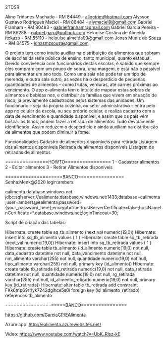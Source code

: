 2TDSR


Aline Triñanes Machado - RM 84449 - alinetrim@hotmail.com
Alysson Gustavo Rodrigues Maciel - RM 86484 - alymaciel8@gmail.com
Gabriel Franham - RM 80483 - gabrielfranham@gmail.com
Gabriel Garcia Pereira - RM 86288 - gabriel.garp@outlook.com
Helouíse Cristina de Almeida Itokazo - RM 85110 - helouise.almeida93@gmail.com
Jonas Muniz de Souza - RM 84575 - jonasmzsouza@gmail.com


O projeto tem como intuito auxiliar na distribuição de alimentos que sobram de escolas da rede pública de ensino, tanto municipal, quanto estadual.
Devido convivência com funcionários destas escolas, é sabido que sempre eles compram com um pouco de sobra, uma margem, e esta não é possível para alimentar um ano todo. Como uma sala não pode ter um tipo de merenda, e outra sala outro, as vezes há o desperdício de pequenas quantidades de alimentos – como frutas, verduras, até carnes próximas ao vencimento.
O app e-alimenta tem o intuito de mapear estas sobras de alimentos e bebidas nos, e distribuir às famílias que vivem em situação de risco, já previamente cadastradas pelos sistemas das unidades.
Um funcionário – seja da própria cozinha, ou setor administrativo – entra pelo app no celular da escola, ou seu próprio celular, e realiza cadastro com a data de vencimento e quantidade disponível, e assim que os pais vêm buscar os filhos, podem fazer a retirada de alimentos. 
Tudo devidamente identificado. 
Assim reduzem o desperdício e ainda auxiliam na distribuição de alimentos que podem diminuir a fome.

Funcionalidades
Cadastro de alimentos disponíveis para retirada
Listagem dos alimentos disponíveis
Retirada de alimentos disponíveis
Listagem de retiradas de alimentos


===============HOWTO================
1 - Cadastrar alimentos
2 - Editar alimentos
3 - Retirar Alimentos disponíveis



====================BANCO================
Senha:Menk@2020
login:ambers



ealimenta.database.windows.net
jdbc:sqlserver://ealimenta.database.windows.net:1433;database=ealimenta;user=ambers@ealimenta;password={your_password_here};encrypt=true;trustServerCertificate=false;hostNameInCertificate=*.database.windows.net;loginTimeout=30;


Script de criação das tabelas:

Hibernate: create table sq_tb_alimento (next_val numeric(19,0))
Hibernate: insert into sq_tb_alimento values ( 1 )
Hibernate: create table sq_tb_retirada (next_val numeric(19,0))
Hibernate: insert into sq_tb_retirada values ( 1 )
Hibernate: create table tb_alimento (id_alimento numeric(19,0) not null, data_cadastro datetime not null, data_vencimento datetime not null, nm_alimento varchar(255) not null, quantidade numeric(19,0) not null, tipo_alimento varchar(255) not null, primary key (id_alimento))
Hibernate: create table tb_retirada (id_retirada numeric(19,0) not null, data_retirada datetime not null, quantidade numeric(19,0) not null, rg_retirada varchar(255) not null, id_alimento_retirado numeric(19,0) not null, primary key (id_retirada))
Hibernate: alter table tb_retirada add constraint FKk6tnp69r4yk7242dgihce5s0i foreign key (id_alimento_retirado) references tb_alimento

=====================BANCO================

https://github.com/GarciaGP/EAlimenta

Azure app:
http://ealimenta.azurewebsites.net/

Video:
https://www.youtube.com/watch?v=UbK_Rlsz-kE


